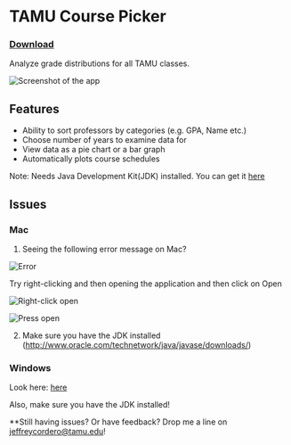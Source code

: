 # TAMU Course Picker

### **[Download](https://s3.us-east-2.amazonaws.com/coursepicker/CoursePicker.jar)**

Analyze grade distributions for all TAMU classes.

![Screenshot of the app](http://imgur.com/JBRY0fz)

## Features

* Ability to sort professors by categories (e.g. GPA, Name etc.)
* Choose number of years to examine data for
* View data as a pie chart or a bar graph
* Automatically plots course schedules
 
Note: Needs Java Development Kit(JDK) installed. You can get it [here](http://www.oracle.com/technetwork/java/javase/downloads/)

## Issues

### Mac

1. Seeing the following error message on Mac?

![Error](http://i.imgur.com/G2uBhYa.png)

Try right-clicking and then opening the application and then click on Open

![Right-click open](http://i.imgur.com/jt8jcKK.png)

![Press open](http://i.imgur.com/kVTqa01.png)

2. Make sure you have the JDK installed (http://www.oracle.com/technetwork/java/javase/downloads/)

### Windows

Look here: [here](http://stackoverflow.com/questions/8511063/how-to-run-jar-file-by-double-click-on-windows-7-64)

Also, make sure you have the JDK installed!

**Still having issues? Or have feedback? Drop me a line on jeffreycordero@tamu.edu!
